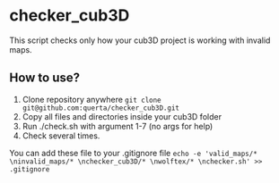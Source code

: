 # checker_cub3D

This script checks only how your cub3D project is working with invalid maps.

## How to use?
1. Clone repository anywhere
`git clone git@github.com:querta/checker_cub3D.git`
2. Copy all files and directories inside your cub3D folder
3. Run ./check.sh with argument 1-7  (no args for help)
4. Check several times.

You can add these file to your .gitignore file
`echo -e 'valid_maps/* \ninvalid_maps/* \nchecker_cub3D/* \nwolftex/* \nchecker.sh' >> .gitignore`
